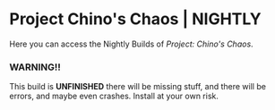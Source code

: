 # Project Chino's Chaos | NIGHTLY
Here you can access the Nightly Builds of *Project: Chino's Chaos*.

### WARNING!!
This build is **UNFINISHED** there will be missing stuff, and there will be errors, and maybe even crashes. Install at your own risk.
